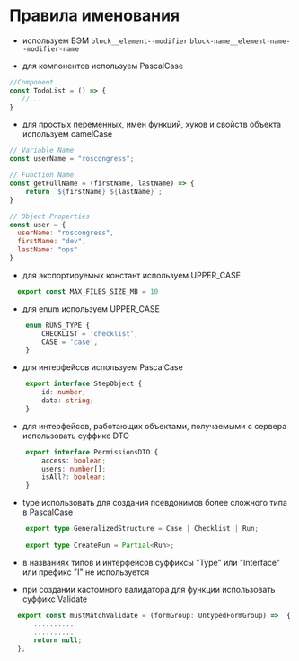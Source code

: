 # **Правила именования**

- используем БЭМ
```block__element--modifier```
```block-name__element-name--modifier-name```

- для компонентов используем PascalCase

```js
//Component
const TodoList = () => {
   //...
}
```

- для простых переменных, имен функций, хуков и свойств объекта используем camelCase

```js
// Variable Name
const userName = "roscongress";
```

```js
// Function Name
const getFullName = (firstName, lastName) => {
    return `${firstName} ${lastName}`;
}
```

```js
// Object Properties
const user = {
  userName: "roscongress",
  firstName: "dev",
  lastName: "ops"
}
```

- для экспортируемых констант используем UPPER_CASE
```ts
  export const MAX_FILES_SIZE_MB = 10
```
- для enum используем UPPER_CASE
```ts
    enum RUNS_TYPE {
        CHECKLIST = 'checklist',
        CASE = 'case',
    }
```

- для интерфейсов используем PascalCase
```ts
    export interface StepObject {
        id: number;
        data: string;
    }
```

- для интерфейсов, работающих объектами, получаемыми с сервера использовать суффикс DTO
```ts
    export interface PermissionsDTO {
        access: boolean;
        users: number[];
        isAll?: boolean;
    }
```
- type использовать для создания псевдонимов более сложного типа в PascalCase

```ts
    export type GeneralizedStructure = Case | Checklist | Run;
    
    export type CreateRun = Partial<Run>;
```

- в названиях типов и интерфейсов суффиксы "Type" или "Interface" или префикс "I" не используется

- при создании кастомного валидатора для функции использовать суффикс Validate
```ts
  export const mustMatchValidate = (formGroup: UntypedFormGroup) =>  {
      ..........
      ..........
      return null;
  };
  ```


